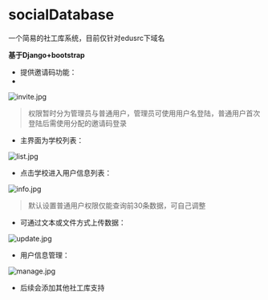 # socialDatabase
一个简易的社工库系统，目前仅针对edusrc下域名

**基于Django+bootstrap**

* 提供邀请码功能：
* 
![invite.jpg](./images/invite.png)

>权限暂时分为管理员与普通用户，管理员可使用用户名登陆，普通用户首次登陆后需使用分配的邀请码登录

* 主界面为学校列表：

![list.jpg](./images/list.png)

* 点击学校进入用户信息列表：

![info.jpg](./images/info.png)

>默认设置普通用户权限仅能查询前30条数据，可自己调整

* 可通过文本或文件方式上传数据：

![update.jpg](./images/update.png)

* 用户信息管理：

![manage.jpg](./images/manage.png)

* 后续会添加其他社工库支持
